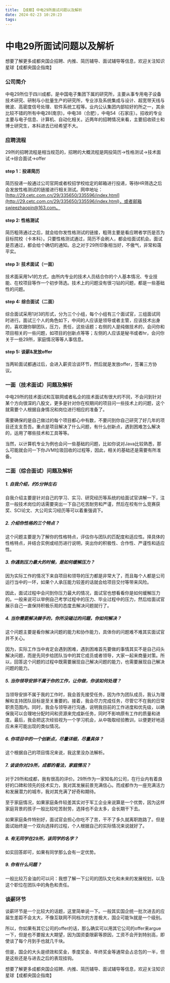 ```yaml
---
title: 【成都】中电29所面试问题以及解析
date: 2024-02-23 10:20:23
tags:
---
```

# 中电29所面试问题以及解析

想要了解更多成都央国企招聘、内推、简历辅导、面试辅导等信息，欢迎关注知识星球【成都央国企指南】

### 公司简介

中电29所位于四川成都，是中国电子集团下属的研究所，主要从事专用电子设备技术研究、研制与小批量生产的研究所，专业涉及系统集成与设计、超宽带天线与微波、高密度信号处理、软件系统工程等。业内公认集团内部较好的所之一，其余比较不错的所有中电28(南京)，中电38（合肥），中电54（石家庄）。招收的专业主要与电子信息、计算机、自动化相关。近两年的招聘情况来看，主要招收硕士和博士研究生，本科进去已经希望不大。

### 应聘流程

29所的招聘流程是相当规范的，招聘的大概流程是网投简历->性格测试->技术面试->综合面试->offer

#### step 1：投递简历

简历投递一般通过公司官网或者校招学校给定的邮箱进行投递，等待HR筛选之后会发放性格测试的链接进行相关测试。网申地址：[http://29.cetc.com.cn/29/335650/335596/index.html](http://29.cetc.com.cn/29/335650/335596/index.html)，或者邮箱swieezhaopin@163.com。

#### step 2: 性格测试

简历粗筛通过之后，就会给你发性格测试的链接，粗筛主要是看应聘者学历是否为目标院校（卡本科）。只要性格测试通过，简历不会刷人，都会给面试机会。面试是否通过，都会给个确切的通知。总之对于29所印象相当好，不傲气，非常和蔼平实。

#### step 3: 技术面试（一面）

技术面采用1v1的方式，由所内专业的技术人员结合你的个人基本情况、专业技能、在校项目等作一个初步筛选。技术上的问题没有很刁钻的问题，都是一些基础性的问题。

#### step 4: 综合面试（二面）

综合面试采用1对3的形式，分为三个小组，每个小组有三个面试官，三组面试同时进行。面试三个人的角色如下，中间的人应该是领导或者主管，应该技术出身的，喜欢跟你聊团队，压力，责任，这些话题；右侧的人是纯做技术的，会问你和项目相关的一些问题，如项目的创新点等等；左侧的人应该是秘书或者hr，会问你关于一些29所，家庭情况等等人事信息。

#### step 5: 谈薪&发放offer

当两轮面试都通过后，会进入薪资洽谈环节，然后就是发放offer，签署三方协议。

### 一面（技术面试）问题及解析

中电29所的技术面试和互联网或者私企的技术面试有很大的不同，不会问到针对某个方向很深的八股文，更多是针对你在校期间的项目问一些技术上的问题，这个就需要个人根据自身情况和岗位进行相应的准备了。

需要确保的是自己做过的每个项目都心中有数，不要问到你自己研究了好几年的项目还支支吾吾。重点是项目解决了什么问题，有什么创新点，遇到困难怎么解决的，运用了哪些技术和工具等等。

当然，以计算机专业为例也会问一些基础的问题，比如你说对Java比较熟悉，那么可能就会问一下你JVM垃圾回收的过程等，因此，相关的基础还是需要有所准备。

### 二面（综合面试）问题及解析

##### 1. 自我介绍，约5分钟左右

自我介绍主要是针对自己的学习、实习、研究经历等系统的给面试官讲解一下，注意一般技术岗位的话需要突出一下自己吃苦耐劳和严谨，然后在校有什么竞赛获奖、SCI论文、大公司实习经历等可以着重强调下。

##### 2. 介绍你性格的三个特点？

这个问题主要是为了解你的性格特点，评估你与团队的匹配度和适应性。择具体的性格特点，并结合实例或经历进行说明，突出你的积极性、合作性、严谨性和适应性。

##### 3. 你遇到压力最大的时候，是如何缓解压力？

因为实际工作的情况下来自项目和领导的压力都是非常大了，而且每个人都是公司运行当中的一环，如果个人承压能力较差的话就会给项目交付等带来风险。

因此，面试过程中会问到你压力最大的情况，面试官也想看看你是如何缓解压力的。一般来说可以举例自己考学过程中的压力、毕业过程中的压力，然后给面试官展示自己一直保持积极乐观的态度去解决问题就行了。

##### 4. 当你需要解决棘手的，你所没碰过的问题，你如何解决？

这个问题主要是看你解决问题的能力和协作能力，具体你的问题难不难其实面试官并不关心。

因为，实际工作当中肯定会遇到困难，遇到困难首先要做的事情其实不是自己闷头解决问题，而是先同步给团队当中的其它成员或者领导，大家一起来商量对策。所以，回答这个问题的过程中既需要展现自己解决问题的能力，也需要展现自己解决问题的能力。

##### 5. 当你领导安排不属于你的工作，让你做，你该如何处理？

当领导安排不属于我的工作时，我会首先接受任务，因为作为团队成员，我认为理解和支持团队目标是至关重要的。接着，我会尽力完成任务，尽管它不在我的日常职责范围内。同时，我会与领导进行沟通，说明我目前的工作进度和优先级，以确保我可以合理地分配时间和资源来完成新任务，同时不影响原有工作的质量和进度。最后，我会把这次经验视为一个学习机会，从中吸取经验教训，以便更好地适应未来可能出现的类似情况。

##### 6. 你项目中的一个创新点，尽量详细，尽量具体？

这个根据自己的项目情况来说，我这里没办法解析。

##### 7. 谈谈你对29所，成都的看法，家庭情况？

对于29所和成都，我有很高的评价。29所作为一家知名的公司，在行业内有着良好的口碑和领先的技术实力，我对其发展前景充满信心。而成都作为一座充满活力和发展潜力的城市，我对其充满了好奇和期待。

至于家庭情况，如果家庭条件较差其实对于军工企业来说算是一个优势，因为这样家庭背景的孩子一般比较吃苦耐劳，选择也不会太多，会长期干下去。

如果家庭条件特别好，面试官会担心你吃不了苦，干不了多久就离职跑路了。但是面试始终是一个双向选择的过程，个人根据自己的实际情况来说就好了。

##### 8. 有无同学在29所，该同学的名字？

如实回答即可，如果有同学那么会有一定优势。

##### 9. 你有什么问题？

一般比较万金油的可以问：我想了解一下公司的团队文化和未来的发展规划，以及这个职位在团队中的角色和责任。

### 谈薪环节


谈薪环节是一个比较大的话题，这里简单说一下。一般其实国企统一批次进去的应届生差距不会太大，不像互联网不同档次的方差极大，国企可能1k就是一个级别。

所以，你如果有其它公司的offer的话，那么确实可以用其它公司的offer来argue一下，但是也不要报太大期望，因为国资委限薪等原因，工资不会开到特别高，即使谈了每个月到手也就几千块。

但是，国企的大头是绩效和奖金，季度奖金、年终奖金等通常会占总包的一半，但是这些还是与进去之后的表现挂钩。

想要了解更多成都央国企招聘、内推、简历辅导、面试辅导等信息，欢迎关注知识星球【成都央国企指南】